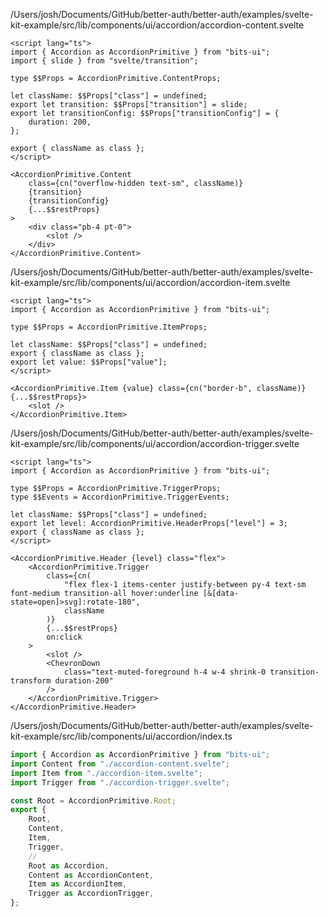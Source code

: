 /Users/josh/Documents/GitHub/better-auth/better-auth/examples/svelte-kit-example/src/lib/components/ui/accordion/accordion-content.svelte
```
<script lang="ts">
import { Accordion as AccordionPrimitive } from "bits-ui";
import { slide } from "svelte/transition";

type $$Props = AccordionPrimitive.ContentProps;

let className: $$Props["class"] = undefined;
export let transition: $$Props["transition"] = slide;
export let transitionConfig: $$Props["transitionConfig"] = {
	duration: 200,
};

export { className as class };
</script>

<AccordionPrimitive.Content
	class={cn("overflow-hidden text-sm", className)}
	{transition}
	{transitionConfig}
	{...$$restProps}
>
	<div class="pb-4 pt-0">
		<slot />
	</div>
</AccordionPrimitive.Content>

```
/Users/josh/Documents/GitHub/better-auth/better-auth/examples/svelte-kit-example/src/lib/components/ui/accordion/accordion-item.svelte
```
<script lang="ts">
import { Accordion as AccordionPrimitive } from "bits-ui";

type $$Props = AccordionPrimitive.ItemProps;

let className: $$Props["class"] = undefined;
export { className as class };
export let value: $$Props["value"];
</script>

<AccordionPrimitive.Item {value} class={cn("border-b", className)} {...$$restProps}>
	<slot />
</AccordionPrimitive.Item>

```
/Users/josh/Documents/GitHub/better-auth/better-auth/examples/svelte-kit-example/src/lib/components/ui/accordion/accordion-trigger.svelte
```
<script lang="ts">
import { Accordion as AccordionPrimitive } from "bits-ui";

type $$Props = AccordionPrimitive.TriggerProps;
type $$Events = AccordionPrimitive.TriggerEvents;

let className: $$Props["class"] = undefined;
export let level: AccordionPrimitive.HeaderProps["level"] = 3;
export { className as class };
</script>

<AccordionPrimitive.Header {level} class="flex">
	<AccordionPrimitive.Trigger
		class={cn(
			"flex flex-1 items-center justify-between py-4 text-sm font-medium transition-all hover:underline [&[data-state=open]>svg]:rotate-180",
			className
		)}
		{...$$restProps}
		on:click
	>
		<slot />
		<ChevronDown
			class="text-muted-foreground h-4 w-4 shrink-0 transition-transform duration-200"
		/>
	</AccordionPrimitive.Trigger>
</AccordionPrimitive.Header>

```
/Users/josh/Documents/GitHub/better-auth/better-auth/examples/svelte-kit-example/src/lib/components/ui/accordion/index.ts
```typescript
import { Accordion as AccordionPrimitive } from "bits-ui";
import Content from "./accordion-content.svelte";
import Item from "./accordion-item.svelte";
import Trigger from "./accordion-trigger.svelte";

const Root = AccordionPrimitive.Root;
export {
	Root,
	Content,
	Item,
	Trigger,
	//
	Root as Accordion,
	Content as AccordionContent,
	Item as AccordionItem,
	Trigger as AccordionTrigger,
};

```
